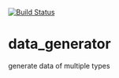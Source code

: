 [![Build Status](https://travis-ci.com/mrzeznic/data_generator.svg?branch=master)](https://travis-ci.com/mrzeznic/data_generator)

# data_generator
generate data of multiple types
